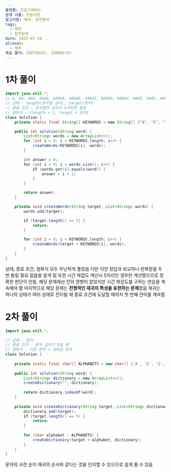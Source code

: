 ```yaml
---
플랫폼: 프로그래머스
문제 이름: 모음사전
알고리즘: 재귀, 완전탐색
tags:
  - 재귀
  - 완전탐색
date: 2025-07-28
aliases:
  - 재귀
복습 풀이: 250728(O), 250802(O)
---
```

# 1차 풀이
```java
import java.util.*;
// A, AA, AAA, AAAA, AAAAA, AAAAE, AAAAI, AAAAO, AAAAU, AAAE, AAAI, AAAO, AAAU, AAE, AAI, AAO, AAU, AE, AI, AO, AU, E
// 상태 - length(문자열 길이), target(문자)
// 종료 조건 - 문자열의 길이가 5가되면 종료
// 점화식 - (length + 1, target + 문자)
class Solution {
    private static final String[] KEYWORDS = new String[] {"A", "E", "I", "O", "U"};

    public int solution(String word) {
        List<String> words = new ArrayList<>();
        for (int i = 0; i < KEYWORDS.length; i++) {
            createWords(KEYWORDS[i], words);
        }

        int answer = 0;
        for (int i = 0; i < words.size(); i++) {
            if (words.get(i).equals(word)) {
                answer = i + 1;
            }
        }

        return answer;
    }

    private void createWords(String target, List<String> words) {
        words.add(target);

        if (target.length() == 5) {
            return;
        }

        for (int i = 0; i < KEYWORDS.length; i++) {
            createWords(target + KEYWORDS[i], words);
        }
    }
}
```
상태, 종료 조건, 점화식 모두 무난하게 풀었음
다만 이전 정답과 비교하니 반복문을 두 번 돌릴 필요 없음을 알게 됨
또한 시간 복잡도 계산시 5자리인 경우만 계산했으므로 정확한 판단이 안됨. 해당 문제에선 전혀 영향이 없었지만 시간 복잡도를 구하는 연습을 계속해야 함
마지막으로 해당 문제는 **전형적인 재귀의 특성을 표현하는 문제**였음
재귀는 하나의 상태가 여러 상태로 전이될 때 종료 조건에 도달할 때까지 첫 번째 전이를 계속함

# 2차 풀이
```java
import java.util.*;

// 상태 - 문자
// 종료 조건 - 문자 길이가 5일 때
// 점화식 - 기존 문자 + 새로운 문자
class Solution {
    
    private static final char[] ALPHABETS = new char[] {'A', 'E', 'I', 'O', 'U'};
    
    public int solution(String word) {
        List<String> dictionary = new ArrayList<>();        
        createDictionary("", dictionary);
        
        return dictionary.indexOf(word);
    }
    
    private void createDictionary(String target, List<String> dictionary) {
        dictionary.add(target);
        if (target.length() == 5) {
            return;
        }
        
        for (char alphabet : ALPHABETS) {
            createDictionary(target + alphabet, dictionary);
        }
    }
}
```

문자의 사전 순이 재귀의 순서와 같다는 것을 인지할 수 있으므로 쉽게 풀 수 있음